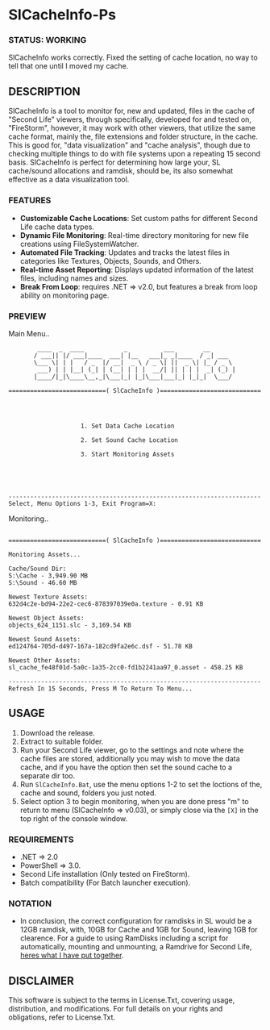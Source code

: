 # SlCacheInfo-Ps

### STATUS: WORKING
SlCacheInfo works correctly. Fixed the setting of cache location, no way to tell that one until I moved my cache.

## DESCRIPTION
SlCacheInfo is a tool to monitor for, new and updated, files in the cache of "Second Life" viewers, through specifically, developed for and tested on, "FireStorm", however, it may work with other viewers, that utilize the same cache format, mainly the, file extensions and folder structure, in the cache. This is good for, "data visualization" and "cache analysis", though due to checking multiple things to do with file systems upon a repeating 15 second basis. SlCacheInfo is perfect for determining how large your, SL cache/sound allocations and ramdisk, should be, its also somewhat effective as a data visualization tool. 

### FEATURES
- **Customizable Cache Locations**: Set custom paths for different Second Life cache data types.
- **Dynamic File Monitoring**: Real-time directory monitoring for new file creations using FileSystemWatcher.
- **Automated File Tracking**: Updates and tracks the latest files in categories like Textures, Objects, Sounds, and Others.
- **Real-time Asset Reporting**: Displays updated information of the latest files, including names and sizes.
- **Break From Loop**: requires .NET => v2.0, but features a break from loop ability on monitoring page.

### PREVIEW
Main Menu..
```
        ____  _  ____           _          ___        __
       / ___|| |/ ___|____  ___| |__   ___|_ _|____  / _| ___
       \___ \| | |   / _  |/ __|  _ \ / _ \| ||  _ \| |_ / _ \
        ___) | | |__| (_| | (__| | | |  __/| || | | |  _| (_) |
       |____/|_|\____\__,_|\___|_| |_|\___|___|_| |_|_|  \___/

===========================( SlCacheInfo )============================




                    1. Set Data Cache Location

                    2. Set Sound Cache Location

                    3. Start Monitoring Assets





----------------------------------------------------------------------
Select, Menu Options 1-3, Exit Program=X:

```
Monitoring..
```

===========================( SlCacheInfo )============================

Monitoring Assets...

Cache/Sound Dir:
S:\Cache - 3,949.90 MB
S:\Sound - 46.60 MB

Newest Texture Assets:
632d4c2e-bd94-22e2-cec6-878397039e0a.texture - 0.91 KB

Newest Object Assets:
objects_624_1151.slc - 3,169.54 KB

Newest Sound Assets:
ed124764-705d-d497-167a-182cd9fa2e6c.dsf - 51.78 KB

Newest Other Assets:
sl_cache_fe48f01d-5a0c-1a35-2cc0-fd1b2241aa97_0.asset - 458.25 KB

----------------------------------------------------------------------
Refresh In 15 Seconds, Press M To Return To Menu...

```

## USAGE
1. Download the release.
2. Extract to suitable folder.
3. Run your Second Life viewer, go to the settings and note where the cache files are stored, additionally you may wish to move the data cache, and if you have the option then set the sound cache to a separate dir too.
4. Run `SlCacheInfo.Bat`, use the menu options 1-2 to set the loctions of the, cache and sound, folders you just noted.
5. Select option 3 to begin monitoring, when you are done press "m" to return to menu (SlCacheInfo => v0.03), or simply close via the `[X]` in the top right of the console window.

### REQUIREMENTS
- .NET => 2.0
- PowerShell => 3.0.
- Second Life installation (Only tested on FireStorm).
- Batch compatibility (For Batch launcher execution).

### NOTATION
- In conclusion, the correct configuration for ramdisks in SL would be a 12GB ramdisk, with, 10GB for Cache and 1GB for Sound, leaving 1GB for clearence. For a guide to using RamDisks including a script for automatically, mounting and unmounting, a Ramdrive for Second Life, [heres what I have put together](https://github.com/wiseman-timelord/RamDiskTempHelp-Ba).

## DISCLAIMER
This software is subject to the terms in License.Txt, covering usage, distribution, and modifications. For full details on your rights and obligations, refer to License.Txt.
